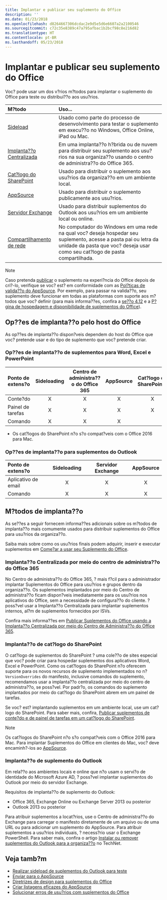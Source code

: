 ```yaml
---
title: Implantar e publicar seu suplemento do Office
description: ''
ms.date: 01/23/2018
ms.openlocfilehash: d8264667306dcdac2e9d5e5d6e6607a2a2100546
ms.sourcegitcommit: c72c35e8389c47a795afbac1b2bcf98c8e216d82
ms.translationtype: HT
ms.contentlocale: pt-BR
ms.lasthandoff: 05/23/2018
---
```

# <a name="deploy-and-publish-your-office-add-in"></a>Implantar e publicar seu suplemento do Office

Voc? pode usar um dos v?rios m?todos para implantar o suplemento do Office para teste ou distribui??o aos usu?rios.

|**M?todo**|**Uso...**|
|:---------|:------------|
|[Sideload](../testing/create-a-network-shared-folder-catalog-for-task-pane-and-content-add-ins.md)|Usado como parte do processo de desenvolvimento para testar o suplemento em execu??o no Windows, Office Online, iPad ou Mac.|
|[Implanta??o Centralizada](centralized-deployment.md)|Em uma implanta??o h?brida ou de nuvem para distribuir seu suplemento aos usu?rios na sua organiza??o usando o centro de administra??o do Office 365.|
|[Cat?logo do SharePoint](publish-task-pane-and-content-add-ins-to-an-add-in-catalog.md)|Usado para distribuir o suplemento aos usu?rios da organiza??o em um ambiente local.|
|[AppSource](https://docs.microsoft.com/en-us/office/dev/store/submit-to-the-office-store)|Usado para distribuir o suplemento publicamente aos usu?rios.|
|[Servidor Exchange](#outlook-add-in-deployment)|Usado para distribuir suplementos do Outlook aos usu?rios em um ambiente local ou online.|
|[Compartilhamento de rede](../testing/create-a-network-shared-folder-catalog-for-task-pane-and-content-add-ins.md)|No computador do Windows em uma rede na qual voc? deseja hospedar seu suplemento, acesse a pasta pai ou letra da unidade da pasta que voc? deseja usar como seu cat?logo de pasta compartilhada.|

> [!NOTE]
> Caso pretenda [publicar](../publish/publish.md) o suplemento na experi?ncia do Office depois de cri?-lo, verifique se voc? est? em conformidade com as [Pol?ticas de valida??o do AppSource](https://docs.microsoft.com/en-us/office/dev/store/validation-policies). Por exemplo, para passar na valida??o, seu suplemento deve funcionar em todas as plataformas com suporte aos m?todos que voc? definir (para mais informa??es, confira a [se??o 4.12](https://docs.microsoft.com/en-us/office/dev/store/validation-policies#4-apps-and-add-ins-behave-predictably) e a [P?gina de hospedagem e disponibilidade de suplementos do Office](../overview/office-add-in-availability.md)).

## <a name="deployment-options-by-office-host"></a>Op??es de implanta??o pelo host do Office

As op??es de implanta??o dispon?veis dependem do host do Office que voc? pretende usar e do tipo de suplemento que voc? pretende criar.

### <a name="deployment-options-for-word-excel-and-powerpoint-add-ins"></a>Op??es de implanta??o de suplementos para Word, Excel e PowerPoint

| Ponto de extens?o | Sideloading | Centro de administra??o do Office 365 |AppSource| Cat?logo do SharePoint\*  |
|:----------------|:-----------:|:-----------------------:|:----------:|:--------------------:|
| Conte?do         | X           | X                       | X          | X                    |
| Painel de tarefas       | X           | X                       | X          | X                    |
| Comando           | X           | X                       | X          |                      |

* Os cat?logos do SharePoint n?o s?o compat?veis com o Office 2016 para Mac.

### <a name="deployment-options-for-outlook-add-ins"></a>Op??es de implanta??o para suplementos do Outlook

| Ponto de extens?o | Sideloading | Servidor Exchange | AppSource |
|:----------------|:-----------:|:---------------:|:------------:|
| Aplicativo de email        | X           | X               | X            |
| Comando         | X           | X               | X            |

## <a name="deployment-methods"></a>M?todos de implanta??o

As se??es a seguir fornecem informa??es adicionais sobre os m?todos de implanta??o mais comumente usados para distribuir suplementos do Office para usu?rios da organiza??o.

Saiba mais sobre como os usu?rios finais podem adquirir, inserir e executar suplementos em [Come?ar a usar seu Suplemento do Office](https://support.office.com/en-ie/article/Start-using-your-Office-Add-in-82e665c4-6700-4b56-a3f3-ef5441996862?ui=en-US&rs=en-IE&ad=IE).

### <a name="centralized-deployment-via-the-office-365-admin-center"></a>Implanta??o Centralizada por meio do centro de administra??o do Office 365 

No Centro de administra??o do Office 365, ? mais f?cil para o administrador implantar Suplementos do Office para usu?rios e grupos dentro da organiza??o. Os suplementos implantados por meio do Centro de administra??o ficam dispon?veis imediatamente para os usu?rios nos aplicativos do Office, sem a necessidade de configura??o do cliente. ? poss?vel usar a Implanta??o Centralizada para implantar suplementos internos, al?m de suplementos fornecidos por ISVs.

Confira mais informa??es em [Publicar Suplementos do Office usando a Implanta??o Centralizada por meio do Centro de Administra??o do Office 365](centralized-deployment.md).

### <a name="sharepoint-catalog-deployment"></a>Implanta??o de cat?logo do SharePoint

O cat?logo de suplementos do SharePoint ? uma cole??o de sites especial que voc? pode criar para hospedar suplementos dos aplicativos Word, Excel e PowerPoint. Como os cat?logos do SharePoint n?o oferecem suporte para os novos recursos de suplemento implementados no n? `VersionOverrides` do manifesto, inclusive comandos do suplemento, recomendamos usar a implanta??o centralizada por meio do centro de administra??o, se poss?vel. Por padr?o, os comandos do suplemento implantados por meio do cat?logo do SharePoint abrem em um painel de tarefas.

Se voc? est? implantando suplementos em um ambiente local, use um cat?logo do SharePoint. Para saber mais, confira, [Publicar suplementos de conte?do e de painel de tarefas em um cat?logo do SharePoint](publish-task-pane-and-content-add-ins-to-an-add-in-catalog.md).

> [!NOTE]
> Os cat?logos do SharePoint n?o s?o compat?veis com o Office 2016 para Mac. Para implantar Suplementos do Office em clientes do Mac, voc? deve encaminh?-los ao [AppSource]. 

### <a name="outlook-add-in-deployment"></a>Implanta??o de suplemento do Outlook

Em rela??o aos ambientes locais e online que n?o usam o servi?o de identidade do Microsoft Azure AD, ? poss?vel implantar suplementos do Outlook por meio do servidor Exchange. 

Requisitos de implanta??o de suplemento do Outlook:

- Office 365, Exchange Online ou Exchange Server 2013 ou posterior
- Outlook 2013 ou posterior

Para atribuir suplementos a locat?rios, use o Centro de administra??o do Exchange para carregar o manifesto diretamente de um arquivo ou de uma URL ou para adicionar um suplemento do AppSource. Para atribuir suplementos a usu?rios individuais, ? necess?rio usar o Exchange PowerShell. Para saber mais, confira o artigo [Instalar ou remover suplementos do Outlook para a organiza??o](https://technet.microsoft.com/en-us/library/jj943752(v=exchg.150).aspx) no TechNet.

## <a name="see-also"></a>Veja tamb?m

- [Realizar sideload de suplementos do Outlook para teste](../testing/create-a-network-shared-folder-catalog-for-task-pane-and-content-add-ins.md)
- [Enviar para o AppSource][AppSource]
- [Diretrizes de design para suplementos do Office](../design/add-in-design.md)
- [Criar listagens eficazes do AppSource](https://docs.microsoft.com/en-us/office/dev/store/create-effective-office-store-listings)
- [Solucionar erros de usu?rios com suplementos do Office](../testing/testing-and-troubleshooting.md)

[AppSource]: https://docs.microsoft.com/en-us/office/dev/store/submit-to-the-office-store
[Office Add-in host and platform availability]: ../overview/office-add-in-availability
